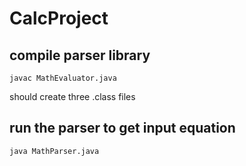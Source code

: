 # CalcProject 


## compile parser library 

```
javac MathEvaluator.java
```
should create three .class files 

## run the parser to get input equation 

```
java MathParser.java
```

